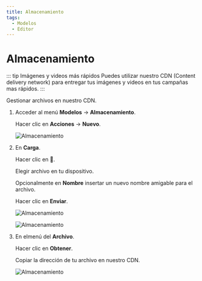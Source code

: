 ```yaml
---
title: Almacenamiento
tags:
  - Modelos
  - Editor
---
```

# Almacenamiento

::: tip Imágenes y videos más rápidos
Puedes utilizar nuestro CDN (Content delivery network) para entregar tus imágenes y videos en tus campañas mas rápidos.
:::

Gestionar archivos en nuestro CDN.

1. Acceder al menú **Modelos** -> **Almacenamiento**.

   Hacer clic en **Acciones** -> **Nuevo**.

   ![Almacenamiento](https://cdn.phishx.io/phishx-docs/images/phishx_templates_storage_02.webp)

2. En **Carga**.

   Hacer clic en **🔎**.

   Elegir archivo en tu dispositivo.

   Opcionalmente en **Nombre** insertar un nuevo nombre amigable para el archivo.

   Hacer clic en **Enviar**.

   ![Almacenamiento](https://cdn.phishx.io/phishx-docs/images/phishx_templates_storage_04.webp)

   ![Almacenamiento](https://cdn.phishx.io/phishx-docs/images/phishx_templates_storage_05.webp)

3. En elmenú del **Archivo**.

   Hacer clic en **Obtener**.

   Copiar la dirección de tu archivo en nuestro CDN.

   ![Almacenamiento](https://cdn.phishx.io/phishx-docs/images/phishx_templates_storage_06.webp)

